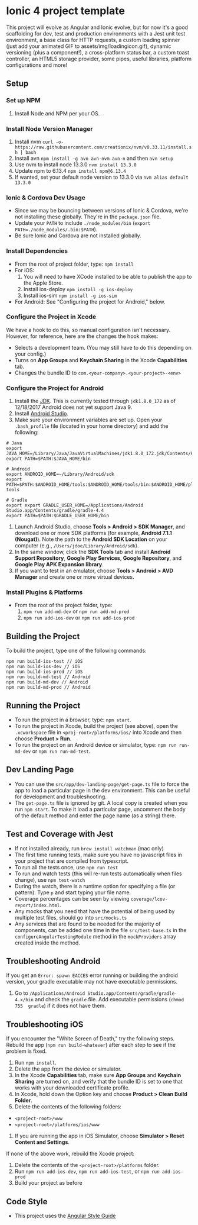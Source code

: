 # Ionic 4 project template
This project will evolve as Angular and Ionic evolve, but for now it's a good scaffolding for dev, test and production environments with a Jest 
unit test environment, a base class for HTTP requests, a custom loading spinner (just add your animated GIF to assets/img/loadingicon.gif), dynamic
 versioning (plus a component!), a cross-platform status bar, a custom toast controller, an HTML5 storage provider, some pipes, useful libraries, 
 platform configurations and more!
 
## Setup

### Set up NPM
  1. Install Node and NPM per your OS.

### Install Node Version Manager
  1. Install nvm `curl -o- https://raw.githubusercontent.com/creationix/nvm/v0.33.11/install.sh | bash`
  1. Install avn `npm install -g avn avn-nvm avn-n` and then `avn setup`
  1. Use nvm to install node 13.3.0 `nvm install 13.3.0`
  1. Update npm to 6.13.4 `npm install npm@6.13.4`
  1. If wanted, set your default node version to 13.3.0 via `nvm alias default 13.3.0`

### Ionic & Cordova Dev Usage
 - Since we may be bouncing between versions of Ionic & Cordova, we're not installing these globally. They're in the `package.json` file.
 - Update your `PATH` to include `./node_modules/bin` (`export PATH=./node_modules/.bin:$PATH`).
 - Be sure Ionic and Cordova are not installed globally.

### Install Dependencies
 - From the root of project folder, type: `npm install`
 - For iOS:
   1. You will need to have XCode installed to be able to publish the app to the Apple Store.
   1. Install ios-deploy `npm install -g ios-deploy`
   1. Install ios-sim `npm install -g ios-sim`
 - For Android: See "Configuring the project for Android," below.

### Configure the Project in Xcode

We have a hook to do this, so manual configuration isn't necessary. However, for reference, here are the changes the hook makes:

 - Selects a development team. (You may still have to do this depending on your config.)
 - Turns on **App Groups** and **Keychain Sharing** in the Xcode **Capabilities** tab.
 - Changes the bundle ID to `com.<your-company>.<your-project>-<env>`

### Configure the Project for Android

   1. Install the [JDK](http://www.oracle.com/technetwork/java/javase/downloads/jdk8-downloads-2133151.html). This is currently tested through `jdk1.8.0_172` as of 12/18/2017 Android does not yet support Java 9.
   1. Install [Android Studio](https://developer.android.com/studio/index.html).
   1. Make sure your environment variables are set up. Open your `.bash_profile` file (located in your home directory) and add the following:

    # Java
    export JAVA_HOME=/Library/Java/JavaVirtualMachines/jdk1.8.0_172.jdk/Contents/Home
    export PATH=$PATH:$JAVA_HOME/bin

    # Android
    export ANDROID_HOME=~/Library/Android/sdk
    export PATH=$PATH:$ANDROID_HOME/tools:$ANDROID_HOME/tools/bin:$ANDROID_HOME/platform-tools
    
    # Gradle
    export export GRADLE_USER_HOME=/Applications/Android Studio.app/Contents/gradle/gradle-4.4
    export PATH=$PATH:$GRADLE_USER_HOME/bin

   1. Launch Android Studio, choose **Tools > Android > SDK Manager**, and download one or more SDK platforms (for example, **Android 7.1.1 (Nougat)**). Note the path to the **Android SDK Location** on your computer (e.g., `/Users/jdoe/Library/Android/sdk`).
   1. In the same window, click the **SDK Tools** tab and install **Android Support Repository**, **Google Play Services**, **Google Repository**, and **Google Play APK Expansion library**.
   1. If you want to test in an emulator, choose **Tools > Android > AVD Manager** and create one or more virtual devices.

### Install Plugins & Platforms
 - From the root of the project folder, type:
   1. `npm run add-md-dev` or `npm run add-md-prod`
   1. `npm run add-ios-dev` or `npm run add-ios-prod`

## Building the Project
To build the project, type one of the following commands:

    npm run build-ios-test // iOS
    npm run build-ios-dev // iOS
    npm run build-ios-prod // iOS
    npm run build-md-test // Android
    npm run build-md-dev // Android
    npm run build-md-prod // Android

## Running the Project
 - To run the project in a browser, type: `npm start`.
 - To run the project in Xcode, build the project (see above), open the `.xcworkspace` file in `<proj-root>/platforms/ios/` into Xcode and then choose **Product > Run**.
 - To run the project on an Android device or simulator, type: `npm run run-md-dev` or `npm run run-md-test`.

## Dev Landing Page
- You can use the `src/app/dev-landing-page/get-page.ts` file to force the app to load a particular page in the dev environment. This can be useful for development and troubleshooting.
- The `get-page.ts` file is ignored by git. A local copy is created when you run `npm start`. To make it load a particular page, uncomment the body of the default method and enter the page name (as a string) there.

## Test and Coverage with Jest
 - If not installed already, run `brew install watchman` (mac only)
 - The first time running tests, make sure you have no javascript files in your project that are compiled from typescript.
 - To run all the tests once, use `npm run test`
 - To run and watch tests (this will re-run tests automatically when files change), use `npm test-watch`
 - During the watch, there is a runtime option for specifying a file (or pattern).  Type `p` and start typing your file name.
 - Coverage percentages can be seen by viewing `coverage/lcov-report/index.html`.
 - Any mocks that you need that have the potential of being used by multiple test files, should go into `src/mocks.ts`
 - Any services that are found to be needed for the majority of components, can be added one time in the file
  `src/test-base.ts` in the `configureAngularTestingModule` method in the `mockProviders` array created inside the method.

## Troubleshooting Android

If you get an `Error: spawn EACCES` error running or building the android version, your gradle executable may not have executable permissions.
 1. Go to `/Applications/Android Studio.app/Contents/gradle/gradle-4.x/bin` and check the `gradle` file. Add executable permissions (`chmod 755 
 gradle`) if it does not have them.

## Troubleshooting iOS

If you encounter the "White Screen of Death," try the following steps. Rebuild the app (`npm run build-whatever`) after each step to see if the problem is fixed.
 1. Run `npm install`.
 1. Delete the app from the device or simulator.
 1. In the Xcode **Capabilities** tab, make sure **App Groups** and **Keychain Sharing** are turned on, and verify that the bundle ID is set to one that works with your downloaded certificate profile.
 1. In Xcode, hold down the Option key and choose **Product > Clean Build Folder**.
 1. Delete the contents of the following folders:
  - `<project-root>/www`
  - `<project-root>/platforms/ios/www`
 1. If you are running the app in iOS Simulator, choose **Simulator > Reset Content and Settings**.

If none of the above work, rebuild the Xcode project:

 1. Delete the contents of the `<project-root>/platforms` folder.
 1. Run `npm run add-ios-dev`, `npm run add-ios-test`, or `npm run add-ios-prod`
 1. Build your project as before

## Code Style
 - This project uses the [Angular Style Guide](https://angular.io/guide/styleguide)
